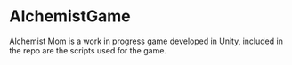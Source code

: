 # AlchemistGame
Alchemist Mom is a work in progress game developed in Unity, included in the repo are the scripts used for the game.
